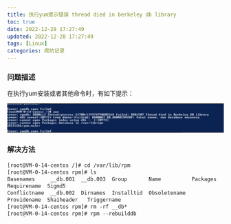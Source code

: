 ```yaml
---
title: 执行yum提示错误 thread died in berkeley db library
toc: true
date: 2022-12-28 17:27:49
updated: 2022-12-28 17:27:49
tags: [Linux]
categories: 爬坑记录
---
```

### 问题描述

在执行yum安装或者其他命令时，有如下提示：

![](images/执行yum提示错误thread-died-in-berkeley-db-library/image-20221228174755686.png)

### 解决方法

```shell
[root@VM-0-14-centos /]# cd /var/lib/rpm
[root@VM-0-14-centos rpm]# ls
Basenames     __db.001  __db.003  Group       Name          Packages     Requirename  Sigmd5
Conflictname  __db.002  Dirnames  Installtid  Obsoletename  Providename  Sha1header   Triggername
[root@VM-0-14-centos rpm]# rm -rf __db*
[root@VM-0-14-centos rpm]# rpm --rebuilddb
```